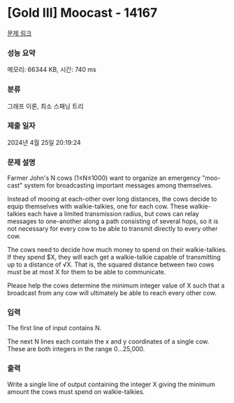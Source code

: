 # [Gold III] Moocast - 14167 

[문제 링크](https://www.acmicpc.net/problem/14167) 

### 성능 요약

메모리: 66344 KB, 시간: 740 ms

### 분류

그래프 이론, 최소 스패닝 트리

### 제출 일자

2024년 4월 25일 20:19:24

### 문제 설명

<p>Farmer John's N cows (1≤N≤1000) want to organize an emergency "moo-cast" system for broadcasting important messages among themselves.</p>

<p>Instead of mooing at each-other over long distances, the cows decide to equip themselves with walkie-talkies, one for each cow. These walkie-talkies each have a limited transmission radius, but cows can relay messages to one-another along a path consisting of several hops, so it is not necessary for every cow to be able to transmit directly to every other cow.</p>

<p>The cows need to decide how much money to spend on their walkie-talkies. If they spend <span>$</span>X, they will each get a walkie-talkie capable of transmitting up to a distance of √X. That is, the squared distance between two cows must be at most X for them to be able to communicate.</p>

<p>Please help the cows determine the minimum integer value of X such that a broadcast from any cow will ultimately be able to reach every other cow.</p>

### 입력 

 <p>The first line of input contains N.</p>

<p>The next N lines each contain the x and y coordinates of a single cow. These are both integers in the range 0…25,000.</p>

### 출력 

 <p>Write a single line of output containing the integer X giving the minimum amount the cows must spend on walkie-talkies.</p>

